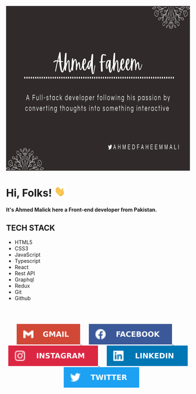 <img height="450" width="100%" src="./assets/poster.png">

# Hi, Folks! <img src="./assets/wave.gif" width="30px">

#### It's Ahmed Malick here a Front-end developer from Pakistan.

## TECH STACK

- HTML5
- CSS3
- JavaScript
- Typescript
- React
- Rest API
- Graphql
- Redux
- Git
- Github

<br />
<br />

<p align="center">
  <a href="mailto:ahmedfaheemmalick@gmail.com">
  <img src="./assets/gmail.svg" />
  </a>
  &nbsp;&nbsp;&nbsp;&nbsp;
  <a href="https://www.facebook.com/ahmedfaheemmalick">
  <img src="./assets/facebook.svg" />
  </a>
  &nbsp;&nbsp;&nbsp;&nbsp;
  <a href="https://www.instagram.com/ahmedfaheemmalick">
  <img src="./assets/instagram.svg" />
  </a>
  &nbsp;&nbsp;&nbsp;&nbsp;
  <a href="https://www.linkedin.com/in/ahmedfaheemmalick">
  <img src="./assets/linkedin.svg" />
  </a>
  &nbsp;&nbsp;&nbsp;&nbsp;
  <a href="https://twitter.com/ahmedfaheemmali">
  <img src="./assets/twitter.svg" />
  </a>
</p>
